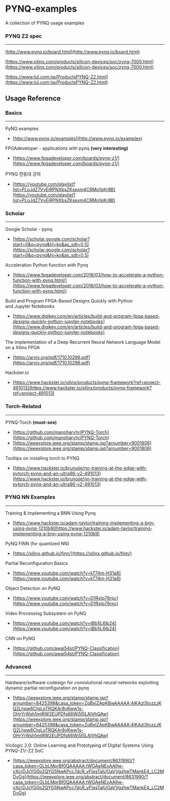 # PYNQ-examples
A collection of PYNQ usage examples

### PYNQ Z2 spec

---

[http://www.pynq.io/board.html](http://www.pynq.io/board.html)

[https://www.xilinx.com/products/silicon-devices/soc/zynq-7000.html](https://www.xilinx.com/products/silicon-devices/soc/zynq-7000.html)

[https://www.tul.com.tw/ProductsPYNQ-Z2.html](https://www.tul.com.tw/ProductsPYNQ-Z2.html)

## Usage Reference

### Basics

---

PyNQ examples

- [http://www.pynq.io/examples](http://www.pynq.io/examples)

FPGAdeveloper - applications with pynq **(very interesting)**

- [https://www.fpgadeveloper.com/boards/pynq-z1/](https://www.fpgadeveloper.com/boards/pynq-z1/)

PYNQ 한동대 강의

- [https://youtube.com/playlist?list=PLoJdZ7VvEiRPNXbsZKsexm4CRMo1pKr8B](https://youtube.com/playlist?list=PLoJdZ7VvEiRPNXbsZKsexm4CRMo1pKr8B)

### Scholar

---

Google Scholar - pynq

- [https://scholar.google.com/scholar?start=0&q=pynq&hl=ko&as_sdt=0,5](https://scholar.google.com/scholar?start=0&q=pynq&hl=ko&as_sdt=0,5)

Acceleration Python function with Pynq

- [https://www.fpgadeveloper.com/2018/03/how-to-accelerate-a-python-function-with-pynq.html/](https://www.fpgadeveloper.com/2018/03/how-to-accelerate-a-python-function-with-pynq.html/)

Build and Program FPGA-Based Designs Quickly with Python and Jupyter Notebooks

- [https://www.digikey.com/en/articles/build-and-program-fpga-based-designs-quickly-python-jupyter-notebooks](https://www.digikey.com/en/articles/build-and-program-fpga-based-designs-quickly-python-jupyter-notebooks)

The implementation of a Deep Recurrent Neural Network Language Model on a Xilinx FPGA

- [https://arxiv.org/pdf/1710.10296.pdf](https://arxiv.org/pdf/1710.10296.pdf)

Hackster.io

- [https://www.hackster.io/xilinx/products/pynq-framework?ref=project-491013](https://www.hackster.io/xilinx/products/pynq-framework?ref=project-491013)

### Torch-Related

---

PYNQ-Torch **(must-see)**

- [https://github.com/manoharvhr/PYNQ-Torch](https://github.com/manoharvhr/PYNQ-Torch)
- [https://ieeexplore.ieee.org/stamp/stamp.jsp?arnumber=9001806](https://ieeexplore.ieee.org/stamp/stamp.jsp?arnumber=9001806)

Tooltips on installing torch to PYNQ

- [https://www.hackster.io/brunojje/nn-training-at-the-edge-with-pytorch-pynq-and-an-ultra96-v2-491013](https://www.hackster.io/brunojje/nn-training-at-the-edge-with-pytorch-pynq-and-an-ultra96-v2-491013)

### PYNQ NN Examples

---

Training & Implementing a BNN Using Pynq

- [https://www.hackster.io/adam-taylor/training-implementing-a-bnn-using-pynq-1210b9](https://www.hackster.io/adam-taylor/training-implementing-a-bnn-using-pynq-1210b9)

PyNQ FINN (for quantized NN)

- [https://xilinx.github.io/finn/](https://xilinx.github.io/finn/)

Partial Reconfiguration Basics

- [https://www.youtube.com/watch?v=kT74m-H31a8](https://www.youtube.com/watch?v=kT74m-H31a8)

Object Detection on PyNQ

- [https://www.youtube.com/watch?v=D1RxIp76rpc](https://www.youtube.com/watch?v=D1RxIp76rpc)

Video Processing Subsystem on PyNQ

- [https://www.youtube.com/watch?v=tBb1iL6lb24](https://www.youtube.com/watch?v=tBb1iL6lb24)

CNN on PyNQ

- [https://github.com/awai54st/PYNQ-Classification](https://github.com/awai54st/PYNQ-Classification)

### Advanced

---

Hardware/software codesign for convolutional neural networks exploiting dynamic partial reconfiguration on pynq

- [https://ieeexplore.ieee.org/stamp/stamp.jsp?arnumber=8425398&casa_token=ZqBxlZApKBwAAAAA:4jKAzl3tvzzJKQ2Lhpw6CtgLoTRQKAr8vKww1s-OHrYrWsh1mtRW2EUPDfs66Wi5l5LAlVhQAw](https://ieeexplore.ieee.org/stamp/stamp.jsp?arnumber=8425398&casa_token=ZqBxlZApKBwAAAAA:4jKAzl3tvzzJKQ2Lhpw6CtgLoTRQKAr8vKww1s-OHrYrWsh1mtRW2EUPDfs66Wi5l5LAlVhQAw)

Vicilogic 2.0: Online Learning and Prototyping of Digital Systems Using PYNQ-Z1/-Z2 SoC

- [https://ieeexplore.ieee.org/abstract/document/8631990/?casa_token=GLbLMprBf0QAAAAA:tWGAeNExAAIhe-vXcrDJcYG0o2QYG5NwAPcc7dcR_yFIqsTalUOaVVgzhwTMankE4_LC2MDvGg](https://ieeexplore.ieee.org/abstract/document/8631990/?casa_token=GLbLMprBf0QAAAAA:tWGAeNExAAIhe-vXcrDJcYG0o2QYG5NwAPcc7dcR_yFIqsTalUOaVVgzhwTMankE4_LC2MDvGg)
